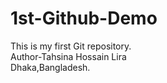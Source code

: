 # 1st-Github-Demo
This is my first Git repository.
<br>
Author-Tahsina Hossain Lira
<br>
Dhaka,Bangladesh.
